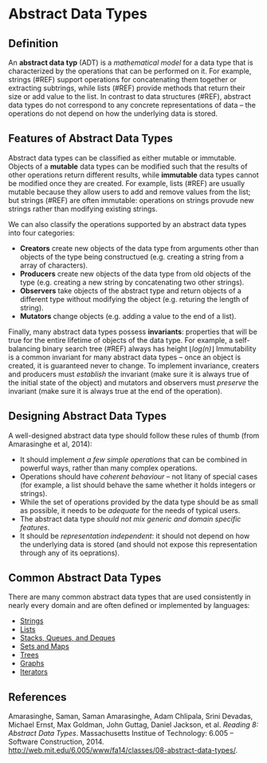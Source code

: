 # Abstract Data Types

## Definition

An **abstract data typ** (ADT) is a _mathematical model_ for a data type that is characterized by the operations that can be performed on it. For example, strings (#REF) support operations for concatenating them together or extracting subtrings, while lists (#REF) provide methods that return their size or add value to the list. In contrast to data structures (#REF), abstract data types do not correspond to any concrete representations of data – the operations do not depend on how the underlying data is stored. 

## Features of Abstract Data Types

Abstract data types can be classified as either mutable or immutable. Objects of a **mutable** data types can be modified such that the results of other operations return different results, while **immutable** data types cannot be modified once they are created. For example, lists (#REF) are usually mutable because they allow users to add and remove values from the list; but strings (#REF) are often immutable: operations on strings provude new strings rather than modifying existing strings. 

We can also classify the operations supported by an abstract data types into four categories:

* **Creators** create new objects of the data type from arguments other than objects of the type being constructued (e.g. creating a string from a array of characters).
* **Producers** create new objects of the data type from old objects of the type (e.g. creating a new string by concatenating two other strings).
* **Observers** take objects of the abstract type and return objects of a different type without modifying the object (e.g. returing the length of string).
* **Mutators** change objects (e.g. adding a value to the end of a list).

Finally, many abstract data types possess **invariants**: properties that will be true for the entire lifetime of objects of the data type. For example, a self-balancing binary search tree (#REF) always has height ⌊_log(n)_⌋ Immutability is a common invariant for many abstract data types – once an object is created, it is guaranteed never to change. To implement invariance, creaters and producers must _establish_ the invariant (make sure it is always true of the initial state of the object) and mutators and observers must _preserve_ the invariant (make sure it is always true at the end of the operation).

## Designing Abstract Data Types

A well-designed abstract data type should follow these rules of thumb (from Amarasinghe et al, 2014):

* It should implement _a few simple operations_ that can be combined in powerful ways, rather than many complex operations.
* Operations should have _coherent behaviour_ – not litany of special cases (for example, a list should behave the same whether it holds integers or strings).
* While the set of operations provided by the data type should be as small as possible, it needs to be _adequate_ for the needs of typical users.
* The abstract data type _should not mix generic and domain specific features_.
* It should be _representation independent_: it should not depend on how the underlying data is stored (and should not expose this representation through any of its oeprations).

## Common Abstract Data Types

There are many common abstract data types that are used consistently in nearly every domain and are often defined or implemented by languages:

* [Strings](string.md)
* [Lists](list.md)
* [Stacks, Queues, and Deques](stack-queue-deque.md)
* [Sets and Maps](set-map.md)
* [Trees](tree.md)
* [Graphs](graph.md)
* [Iterators](iterator.md)

## References

Amarasinghe, Saman, Saman Amarasinghe, Adam Chlipala, Srini Devadas, Michael Ernst, Max Goldman, John Guttag, Daniel Jackson, et al. _Reading 8: Abstract Data Types_. Massachusetts Institue of Technology: 6.005 – Software Construction, 2014. http://web.mit.edu/6.005/www/fa14/classes/08-abstract-data-types/. 